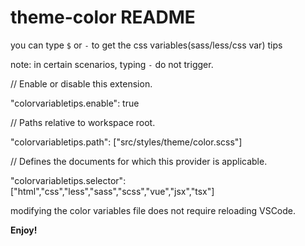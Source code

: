 # theme-color README

you can type `$` or `-` to get the css variables(sass/less/css var) tips

note: in certain scenarios, typing `-` do not trigger.

// Enable or disable this extension.

"colorvariabletips.enable": true

// Paths relative to workspace root.

"colorvariabletips.path": ["src/styles/theme/color.scss"]

// Defines the documents for which this provider is applicable.

"colorvariabletips.selector": ["html","css","less","sass","scss","vue","jsx","tsx"]

modifying the color variables file does not require reloading VSCode.

**Enjoy!**
